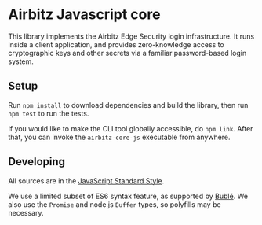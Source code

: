 # Airbitz Javascript core

This library implements the Airbitz Edge Security login infrastructure.
It runs inside a client application, and provides zero-knowledge access to
cryptographic keys and other secrets via a familiar password-based login
system.

## Setup

Run `npm install` to download dependencies and build the library,
then run `npm test` to run the tests.

If you would like to make the CLI tool globally accessible, do `npm link`.
After that, you can invoke the `airbitz-core-js` executable from anywhere.

## Developing

All sources are in the [JavaScript Standard Style](http://standardjs.com/).

We use a limited subset of ES6 syntax feature,
as supported by [Bublé](https://buble.surge.sh). We also use the `Promise`
and node.js `Buffer` types, so polyfills may be necessary.

